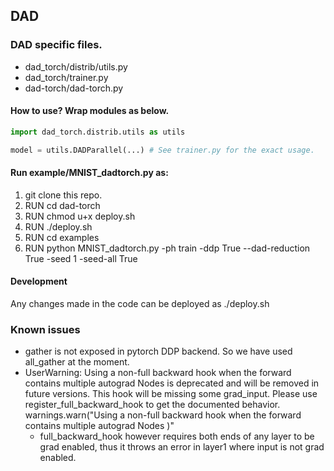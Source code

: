 ## DAD
### DAD specific files.
* dad_torch/distrib/utils.py
* dad_torch/trainer.py
* dad-torch/dad-torch.py

#### How to use? Wrap modules as below.

```python
import dad_torch.distrib.utils as utils

model = utils.DADParallel(...) # See trainer.py for the exact usage.
```
#### Run example/MNIST_dadtorch.py as:
1. git clone this repo.
2. RUN cd dad-torch
3. RUN chmod u+x deploy.sh
4. RUN ./deploy.sh
5. RUN cd examples
6. RUN python MNIST_dadtorch.py -ph train -ddp True --dad-reduction True -seed 1 -seed-all True

#### Development ####
Any changes made in the code can be deployed as ./deploy.sh

### Known issues
* gather is not exposed in pytorch DDP backend. So we have used all_gather at the moment.
* UserWarning: Using a non-full backward hook when the forward contains multiple autograd Nodes is deprecated and will be removed in future versions. This hook will be missing some grad_input. Please use register_full_backward_hook to get the documented behavior.
  warnings.warn("Using a non-full backward hook when the forward contains multiple autograd Nodes )"
  * full_backward_hook however requires both ends of any layer to be grad enabled, thus it throws an error in layer1 where input is not grad enabled.